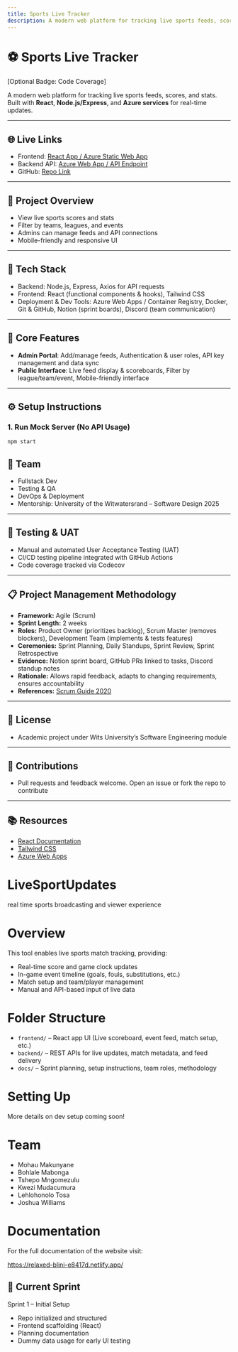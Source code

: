 ```yaml
---
title: Sports Live Tracker
description: A modern web platform for tracking live sports feeds, scores, and stats.
---
```


# ⚽ Sports Live Tracker

[Optional Badge: Code Coverage]

A modern web platform for tracking live sports feeds, scores, and stats. Built with **React**, **Node.js/Express**, and **Azure services** for real-time updates.

---

## 🌐 Live Links
- Frontend: [React App / Azure Static Web App]()
- Backend API: [Azure Web App / API Endpoint]()
- GitHub: [Repo Link](https://github.com/your-repo-link)

---

## 🚀 Project Overview
- View live sports scores and stats
- Filter by teams, leagues, and events
- Admins can manage feeds and API connections
- Mobile-friendly and responsive UI

---

## 🧰 Tech Stack
- Backend: Node.js, Express, Axios for API requests
- Frontend: React (functional components & hooks), Tailwind CSS
- Deployment & Dev Tools: Azure Web Apps / Container Registry, Docker, Git & GitHub, Notion (sprint boards), Discord (team communication)

---

## 🔑 Core Features
- **Admin Portal**: Add/manage feeds, Authentication & user roles, API key management and data sync
- **Public Interface**: Live feed display & scoreboards, Filter by league/team/event, Mobile-friendly interface

---

## ⚙️ Setup Instructions
### 1. Run Mock Server (No API Usage)
```bash
npm start
```

## 👥 Team
- Fullstack Dev
- Testing & QA
- DevOps & Deployment
- Mentorship: University of the Witwatersrand – Software Design 2025

---

## 🧪 Testing & UAT
- Manual and automated User Acceptance Testing (UAT)
- CI/CD testing pipeline integrated with GitHub Actions
- Code coverage tracked via Codecov

---

## 📋 Project Management Methodology
- **Framework:** Agile (Scrum)  
- **Sprint Length:** 2 weeks  
- **Roles:** Product Owner (prioritizes backlog), Scrum Master (removes blockers), Development Team (implements & tests features)  
- **Ceremonies:** Sprint Planning, Daily Standups, Sprint Review, Sprint Retrospective  
- **Evidence:** Notion sprint board, GitHub PRs linked to tasks, Discord standup notes  
- **Rationale:** Allows rapid feedback, adapts to changing requirements, ensures accountability  
- **References:** [Scrum Guide 2020](https://www.scrumguides.org/scrum-guide.html)

---

## 📄 License
- Academic project under Wits University’s Software Engineering module

---

## 🙌 Contributions
- Pull requests and feedback welcome. Open an issue or fork the repo to contribute

---

## 📚 Resources
- [React Documentation](https://reactjs.org/)  
- [Tailwind CSS](https://tailwindcss.com/)  
- [Azure Web Apps](https://learn.microsoft.com/en-us/azure/app-service/)















# LiveSportUpdates
real time sports broadcasting and viewer experience

# Overview

This tool enables live sports match tracking, providing:

- Real-time score and game clock updates
- In-game event timeline (goals, fouls, substitutions, etc.)
- Match setup and team/player management
- Manual and API-based input of live data

# Folder Structure

- `frontend/` – React app UI (Live scoreboard, event feed, match setup, etc.)
- `backend/` – REST APIs for live updates, match metadata, and feed delivery
- `docs/` – Sprint planning, setup instructions, team roles, methodology

# Setting Up

More details on dev setup coming soon!

#  Team

- Mohau Makunyane  
- Bohlale Mabonga
- Tshepo Mngomezulu
- Kwezi Mudacumura
- Lehlohonolo Tosa
-  Joshua Williams

  # Documentation 

  For the full documentation of the website visit:

https://relaxed-blini-e8417d.netlify.app/

## 📅 Current Sprint

Sprint 1 – Initial Setup  
- Repo initialized and structured  
- Frontend scaffolding (React)  
- Planning documentation  
- Dummy data usage for early UI testing
